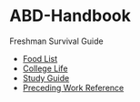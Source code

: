# ABD-Handbook

Freshman Survival Guide

- [Food List](./FoodList.md)
- [College Life](./CollegeLife.md)
- [Study Guide](./StudyGuide.md)
- [Preceding Work Reference](PrecedingWork.md)
